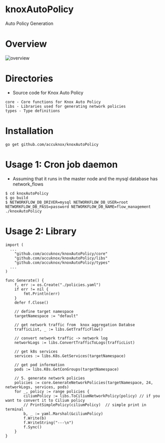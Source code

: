 # knoxAutoPolicy
Auto Policy Generation

# Overview
![overview](http://seungsoo.net/autopolicy.png)

# Directories

* Source code for Knox Auto Policy

```
core - Core functions for Knox Auto Policy
libs - Libraries used for generating network policies
types - Type definitions
```

# Installation

```
go get github.com/accuknox/knoxAutoPolicy
```

# Usage 1: Cron job daemon

* Assuming that it runs in the master node and the mysql database has network_flows

```
$ cd knoxAutoPolicy
$ go build
$ NETWORKFLOW_DB_DRIVER=mysql NETWORKFLOW_DB_USER=root NETWORKFLOW_DB_PASS=password NETWORKFLOW_DB_NAME=flow_management ./knoxAutoPolicy
```

# Usage 2: Library

```
import (
  ...
	"github.com/accuknox/knoxAutoPolicy/core"
	"github.com/accuknox/knoxAutoPolicy/libs"
	"github.com/accuknox/knoxAutoPolicy/types"
  ...
)

func Generate() {
	f, err := os.Create("./policies.yaml")
	if err != nil {
		fmt.Println(err)
	}
	defer f.Close()

	// define target namespace
	targetNamespace := "default"

	// get network traffic from  knox aggregation Databse
	trafficList, _ := libs.GetTrafficFlow()

	// convert network traffic -> network log
	networkLogs := libs.ConvertTrafficToLogs(trafficList)

	// get k8s services
	services := libs.K8s.GetServices(targetNamespace)

	// get pod information
	pods := libs.K8s.GetConGroups(targetNamespace)

	// 5. generate network policies
	policies := core.GenerateNetworkPolicies(targetNamespace, 24, networkLogs, services, pods)
	for _, policy := range policies {
		ciliumPolicy := libs.ToCiliumNetworkPolicy(policy) // if you want to convert it to Cilium policy
		// PrintSimplePolicy(ciliumPolicy)	// simple print in terminal
		b, _ := yaml.Marshal(&ciliumPolicy)
		f.Write(b)
		f.WriteString("---\n")
		f.Sync()
	}
}
```

